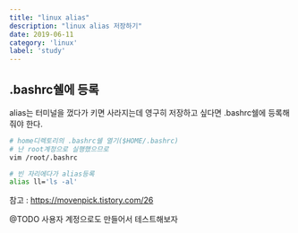 ```yaml
---
title: "linux alias"
description: "linux alias 저장하기"
date: 2019-06-11
category: 'linux'
label: 'study'
---
```


## .bashrc쉘에 등록

alias는 터미널을 껐다가 키면 사라지는데 영구히 저장하고 싶다면 .bashrc쉘에 등록해줘야 한다.

```sh
# home디렉토리의 .bashrc쉘 열기($HOME/.bashrc)
# 난 root계정으로 실행했으므로
vim /root/.bashrc

# 빈 자리에다가 alias등록
alias ll='ls -al'
```

참고 : <https://movenpick.tistory.com/26>

@TODO 사용자 계정으로도 만들어서 테스트해보자